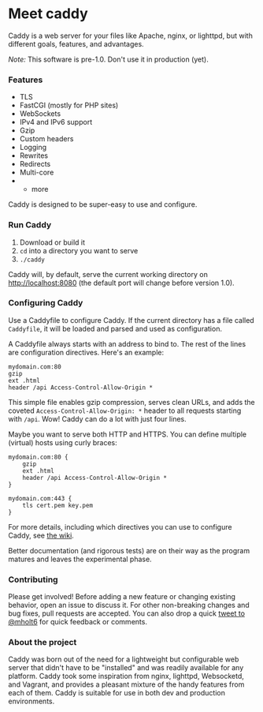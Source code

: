 Meet caddy
===========

Caddy is a web server for your files like Apache, nginx, or lighttpd, but with different goals, features, and advantages.

*Note:* This software is pre-1.0. Don't use it in production (yet).

### Features

- TLS
- FastCGI (mostly for PHP sites)
- WebSockets
- IPv4 and IPv6 support
- Gzip
- Custom headers
- Logging
- Rewrites
- Redirects
- Multi-core
- + more

Caddy is designed to be super-easy to use and configure.

### Run Caddy

1. Download or build it
2. `cd` into a directory you want to serve
3. `./caddy`

Caddy will, by default, serve the current working directory on [http://localhost:8080](http://localhost:8080) (the default port will change before version 1.0).

### Configuring Caddy

Use a Caddyfile to configure Caddy. If the current directory has a file called `Caddyfile`, it will be loaded and parsed and used as configuration.

A Caddyfile always starts with an address to bind to. The rest of the lines are configuration directives. Here's an example:

```
mydomain.com:80
gzip
ext .html
header /api Access-Control-Allow-Origin *
```

This simple file enables gzip compression, serves clean URLs, and adds the coveted `Access-Control-Allow-Origin: *` header to all requests starting with `/api`. Wow! Caddy can do a lot with just four lines.

Maybe you want to serve both HTTP and HTTPS. You can define multiple (virtual) hosts using curly braces:

```
mydomain.com:80 {
	gzip
	ext .html
	header /api Access-Control-Allow-Origin *
}

mydomain.com:443 {
	tls cert.pem key.pem
}
```

For more details, including which directives you can use to configure Caddy, see [the wiki](https://github.com/mholt/caddy/wiki).

Better documentation (and rigorous tests) are on their way as the program matures and leaves the experimental phase.


### Contributing

Please get involved! Before adding a new feature or changing existing behavior, open an issue to discuss it. For other non-breaking changes and bug fixes, pull requests are accepted. You can also drop a quick [tweet to @mholt6](https://twitter.com/mholt6) for quick feedback or comments.


### About the project

Caddy was born out of the need for a lightweight but configurable web server that didn't have to be "installed" and was readily available for any platform. Caddy took some inspiration from nginx, lighttpd, Websocketd, and Vagrant, and provides a pleasant mixture of the handy features from each of them. Caddy is suitable for use in both dev and production environments.
